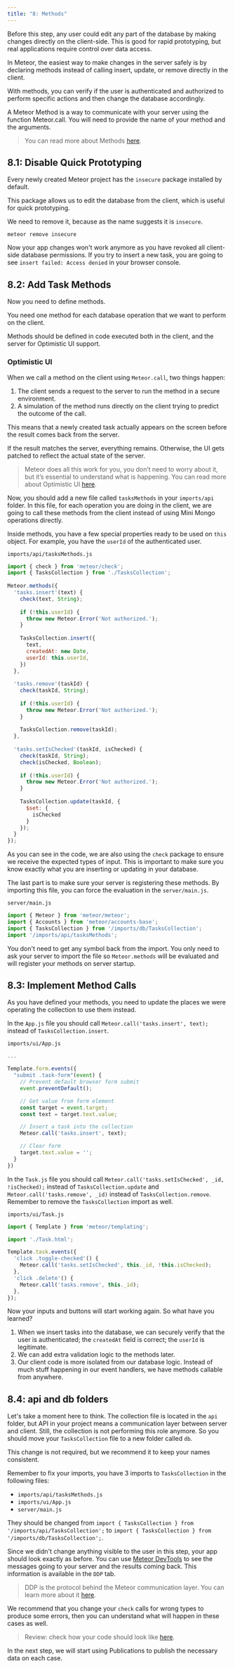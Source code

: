 ```yaml
---
title: "8: Methods"
---
```


Before this step, any user could edit any part of the database by making changes directly on the client-side. This is good for rapid prototyping, but real applications require control over data access.

In Meteor, the easiest way to make changes in the server safely is by declaring methods instead of calling insert, update, or remove directly in the client.

With methods, you can verify if the user is authenticated and authorized to perform specific actions and then change the database accordingly.

A Meteor Method is a way to communicate with your server using the function Meteor.call. You will need to provide the name of your method and the arguments.

> You can read more about Methods [here](https://guide.meteor.com/methods.html).

## 8.1: Disable Quick Prototyping

Every newly created Meteor project has the `insecure` package installed by default.

This package allows us to edit the database from the client, which is useful for quick prototyping.

We need to remove it, because as the name suggests it is `insecure`.

```
meteor remove insecure
```

Now your app changes won't work anymore as you have revoked all client-side database permissions. If you try to insert a new task, you are going to see `insert failed: Access denied` in your browser console.

## 8.2: Add Task Methods

Now you need to define methods.

You need one method for each database operation that we want to perform on the client.

Methods should be defined in code executed both in the client, and the server for Optimistic UI support.

### Optimistic UI

When we call a method on the client using `Meteor.call`, two things happen:

1. The client sends a request to the server to run the method in a secure environment.
2. A simulation of the method runs directly on the client trying to predict the outcome of the call.

This means that a newly created task actually appears on the screen before the result comes back from the server.

If the result matches the server, everything remains. Otherwise, the UI gets patched to reflect the actual state of the server.

> Meteor does all this work for you, you don’t need to worry about it, but it’s essential to understand what is happening. You can read more about Optimistic UI [here](https://blog.meteor.com/optimistic-ui-with-meteor-67b5a78c3fcf).

Now, you should add a new file called `tasksMethods` in your `imports/api` folder. In this file, for each operation you are doing in the client, we are going to call these methods from the client instead of using Mini Mongo operations directly.

Inside methods, you have a few special properties ready to be used on `this` object. For example, you have the `userId` of the authenticated user.

`imports/api/tasksMethods.js`
```js
import { check } from 'meteor/check';
import { TasksCollection } from './TasksCollection';
 
Meteor.methods({
  'tasks.insert'(text) {
    check(text, String);
 
    if (!this.userId) {
      throw new Meteor.Error('Not authorized.');
    }
 
    TasksCollection.insert({
      text,
      createdAt: new Date,
      userId: this.userId,
    })
  },
 
  'tasks.remove'(taskId) {
    check(taskId, String);
 
    if (!this.userId) {
      throw new Meteor.Error('Not authorized.');
    }
 
    TasksCollection.remove(taskId);
  },
 
  'tasks.setIsChecked'(taskId, isChecked) {
    check(taskId, String);
    check(isChecked, Boolean);
 
    if (!this.userId) {
      throw new Meteor.Error('Not authorized.');
    }
 
    TasksCollection.update(taskId, {
      $set: {
        isChecked
      }
    });
  }
});
```

As you can see in the code, we are also using the `check` package to ensure we receive the expected types of input. This is important to make sure you know exactly what you are inserting or updating in your database.

The last part is to make sure your server is registering these methods. By importing this file, you can force the evaluation in the `server/main.js`.

`server/main.js`

```js
import { Meteor } from 'meteor/meteor';
import { Accounts } from 'meteor/accounts-base';
import { TasksCollection } from '/imports/db/TasksCollection';
import '/imports/api/tasksMethods';
```

You don't need to get any symbol back from the import. You only need to ask your server to import the file so `Meteor.methods` will be evaluated and will register your methods on server startup.

## 8.3: Implement Method Calls

As you have defined your methods, you need to update the places we were operating the collection to use them instead.

In the `App.js` file you should call `Meteor.call('tasks.insert', text);` instead of `TasksCollection.insert`.

`imports/ui/App.js`

```js
...

Template.form.events({
  "submit .task-form"(event) {
    // Prevent default browser form submit
    event.preventDefault();

    // Get value from form element
    const target = event.target;
    const text = target.text.value;

    // Insert a task into the collection
    Meteor.call('tasks.insert', text);

    // Clear form
    target.text.value = '';
  }
})
```

In the `Task.js` file you should call `Meteor.call('tasks.setIsChecked', _id, !isChecked);` instead of `TasksCollection.update` and `Meteor.call('tasks.remove', _id)` instead of `TasksCollection.remove`. Remember to remove the `TasksCollection` import as well.

`imports/ui/Task.js`

```js
import { Template } from 'meteor/templating';

import './Task.html';

Template.task.events({
  'click .toggle-checked'() {
    Meteor.call('tasks.setIsChecked', this._id, !this.isChecked);
  },
  'click .delete'() {
    Meteor.call('tasks.remove', this._id);
  },
});
```

Now your inputs and buttons will start working again. So what have you learned?

1. When we insert tasks into the database, we can securely verify that the user is authenticated; the `createdAt` field is correct; the `userId` is legitimate.
2. We can add extra validation logic to the methods later.
3. Our client code is more isolated from our database logic. Instead of much stuff happening in our event handlers, we have methods callable from anywhere.

## 8.4: api and db folders

Let's take a moment here to think. The collection file is located in the `api` folder, but API in your project means a communication layer between server and client. Still, the collection is not performing this role anymore. So you should move your `TasksCollection` file to a new folder called `db`.

This change is not required, but we recommend it to keep your names consistent.

Remember to fix your imports, you have 3 imports to `TasksCollection` in the following files:
- `imports/api/tasksMethods.js`
- `imports/ui/App.js`
- `server/main.js`

They should be changed from `import { TasksCollection } from '/imports/api/TasksCollection';` to `import { TasksCollection } from '/imports/db/TasksCollection';`.

Since we didn't change anything visible to the user in this step, your app should look exactly as before. You can use [Meteor DevTools](https://chrome.google.com/webstore/detail/meteor-devtools-evolved/ibniinmoafhgbifjojidlagmggecmpgf) to see the messages going to your server and the results coming back. This information is available in the `DDP` tab.

> DDP is the protocol behind the Meteor communication layer. You can learn more about it [here](https://github.com/meteor/meteor/blob/devel/packages/ddp/DDP.md).

We recommend that you change your `check` calls for wrong types to produce some errors, then you can understand what will happen in these cases as well.

> Review: check how your code should look like [here](https://github.com/meteor/blaze-tutorial/tree/master/src/simple-todos/step08).

In the next step, we will start using Publications to publish the necessary data on each case.
